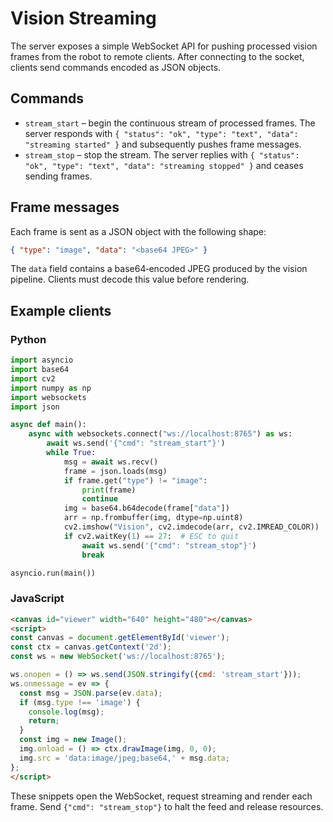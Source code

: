 # Vision Streaming

The server exposes a simple WebSocket API for pushing processed vision frames
from the robot to remote clients.  After connecting to the socket, clients send
commands encoded as JSON objects.

## Commands

- `stream_start` – begin the continuous stream of processed frames. The server
  responds with `{ "status": "ok", "type": "text", "data": "streaming started" }`
  and subsequently pushes frame messages.
- `stream_stop` – stop the stream. The server replies with
  `{ "status": "ok", "type": "text", "data": "streaming stopped" }` and ceases
  sending frames.

## Frame messages

Each frame is sent as a JSON object with the following shape:

```json
{ "type": "image", "data": "<base64 JPEG>" }
```

The `data` field contains a base64‑encoded JPEG produced by the vision
pipeline. Clients must decode this value before rendering.

## Example clients

### Python

```python
import asyncio
import base64
import cv2
import numpy as np
import websockets
import json

async def main():
    async with websockets.connect("ws://localhost:8765") as ws:
        await ws.send('{"cmd": "stream_start"}')
        while True:
            msg = await ws.recv()
            frame = json.loads(msg)
            if frame.get("type") != "image":
                print(frame)
                continue
            img = base64.b64decode(frame["data"])
            arr = np.frombuffer(img, dtype=np.uint8)
            cv2.imshow("Vision", cv2.imdecode(arr, cv2.IMREAD_COLOR))
            if cv2.waitKey(1) == 27:  # ESC to quit
                await ws.send('{"cmd": "stream_stop"}')
                break

asyncio.run(main())
```

### JavaScript

```html
<canvas id="viewer" width="640" height="480"></canvas>
<script>
const canvas = document.getElementById('viewer');
const ctx = canvas.getContext('2d');
const ws = new WebSocket('ws://localhost:8765');

ws.onopen = () => ws.send(JSON.stringify({cmd: 'stream_start'}));
ws.onmessage = ev => {
  const msg = JSON.parse(ev.data);
  if (msg.type !== 'image') {
    console.log(msg);
    return;
  }
  const img = new Image();
  img.onload = () => ctx.drawImage(img, 0, 0);
  img.src = 'data:image/jpeg;base64,' + msg.data;
};
</script>
```

These snippets open the WebSocket, request streaming and render each frame. Send
`{"cmd": "stream_stop"}` to halt the feed and release resources.
